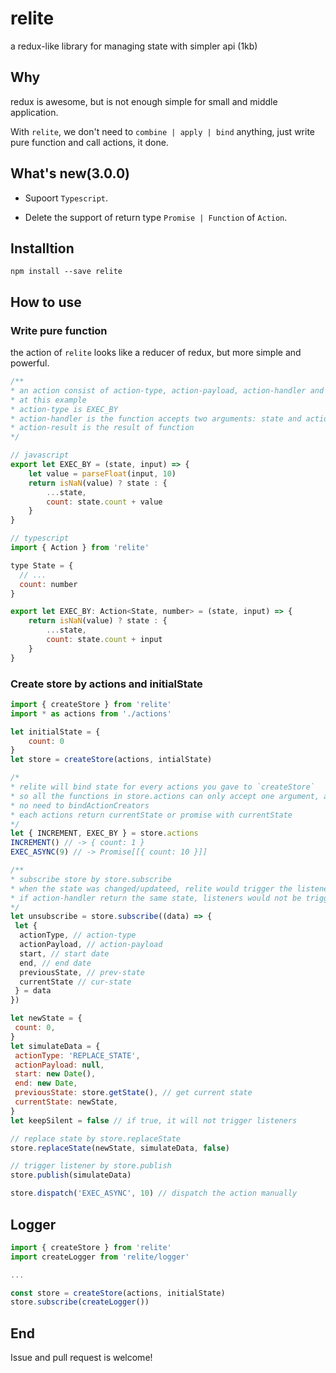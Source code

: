 # relite

a redux-like library for managing state with simpler api (1kb)

## Why

redux is awesome, but is not enough simple for small and middle application. 

With `relite`, we don't need to `combine | apply | bind` anything, just write pure function and call actions, it done.

## What's new(3.0.0)

+ Supoort `Typescript`.

+ Delete the support of return type `Promise | Function` of `Action`.

## Installtion

```shell
npm install --save relite
```

## How to use

### Write pure function

the action of `relite` looks like a reducer of redux, but more simple and powerful.

```javascript
/**
* an action consist of action-type, action-payload, action-handler and action-result
* at this example
* action-type is EXEC_BY
* action-handler is the function accepts two arguments: state and action-payload
* action-result is the result of function
*/

// javascript
export let EXEC_BY = (state, input) => {
	let value = parseFloat(input, 10)
	return isNaN(value) ? state : {
		...state,
		count: state.count + value
	}
}

// typescript
import { Action } from 'relite'

type State = {
  // ...
  count: number
}

export let EXEC_BY: Action<State, number> = (state, input) => {
	return isNaN(value) ? state : {
		...state,
		count: state.count + input
	}
}
```

### Create store by actions and initialState

```javascript
import { createStore } from 'relite'
import * as actions from './actions'

let initialState = {
	count: 0
}
let store = createStore(actions, intialState)

/*
* relite will bind state for every actions you gave to `createStore`
* so all the functions in store.actions can only accept one argument, action-payload
* no need to bindActionCreators
* each actions return currentState or promise with currentState
*/
let { INCREMENT, EXEC_BY } = store.actions
INCREMENT() // -> { count: 1 }
EXEC_ASYNC(9) // -> Promise[[{ count: 10 }]]

/**
* subscribe store by store.subscribe
* when the state was changed/updateed, relite would trigger the listeners
* if action-handler return the same state, listeners would not be triggered
*/
let unsubscribe = store.subscribe((data) => {
 let {
  actionType, // action-type
  actionPayload, // action-payload
  start, // start date
  end, // end date
  previousState, // prev-state
  currentState // cur-state
 } = data
})

let newState = {
 count: 0,
}
let simulateData = {
 actionType: 'REPLACE_STATE',
 actionPayload: null,
 start: new Date(),
 end: new Date,
 previousState: store.getState(), // get current state
 currentState: newState,
}
let keepSilent = false // if true, it will not trigger listeners

// replace state by store.replaceState
store.replaceState(newState, simulateData, false)

// trigger listener by store.publish
store.publish(simulateData)

store.dispatch('EXEC_ASYNC', 10) // dispatch the action manually

```

## Logger

```js
import { createStore } from 'relite'
import createLogger from 'relite/logger'

...

const store = createStore(actions, initialState)
store.subscribe(createLogger())
```

## End

Issue and pull request is welcome!
